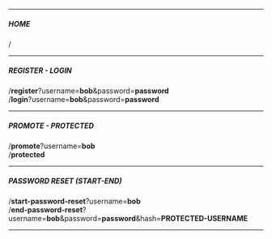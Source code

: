 
---
##### HOME
/<br />

---
##### REGISTER - LOGIN
/**register**?username=**bob**&password=**password**<br />/**login**?username=**bob**&password=**password**

---
##### PROMOTE - PROTECTED
/**promote**?username=**bob**<br />/**protected**

---
##### PASSWORD RESET (START-END)
/**start-password-reset**?username=**bob**<br />/**end-password-reset**?username=**bob**&password=**password**&hash=**PROTECTED-USERNAME**

---
